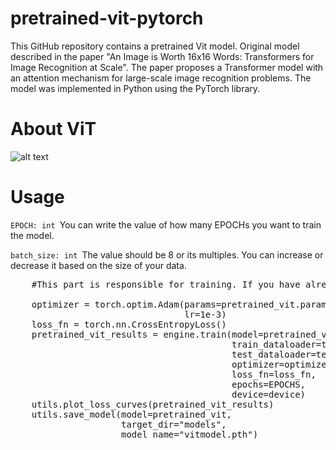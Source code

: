 #    pretrained-vit-pytorch

  This GitHub repository contains a pretrained Vit model. Original model described in the paper "An Image is Worth 16x16 Words: Transformers for Image Recognition at Scale". The paper proposes a Transformer model with an attention mechanism for large-scale image recognition problems. The model was implemented in Python using the PyTorch library.

#    About ViT

![alt text](https://huggingface.co/datasets/huggingface/documentation-images/resolve/main/transformers/model_doc/vit_architecture.jpg)

#    Usage

<code>EPOCH: int
</code>You can write the value of how many EPOCHs you want to train the model.

<code>batch_size: int
</code>The value should be 8 or its multiples. You can increase or decrease it based on the size of your data.




<pre>    #This part is responsible for training. If you have already trained your model, you can comment out this part.   
  
    optimizer = torch.optim.Adam(params=pretrained_vit.parameters(),
                                 lr=1e-3)
    loss_fn = torch.nn.CrossEntropyLoss()
    pretrained_vit_results = engine.train(model=pretrained_vit,
                                          train_dataloader=train_dataloader_pretrained,
                                          test_dataloader=test_dataloader_pretrained,
                                          optimizer=optimizer,
                                          loss_fn=loss_fn,
                                          epochs=EPOCHS,
                                          device=device)
    utils.plot_loss_curves(pretrained_vit_results)
    utils.save_model(model=pretrained_vit,
                     target_dir="models",
                     model_name="vitmodel.pth")</pre>

